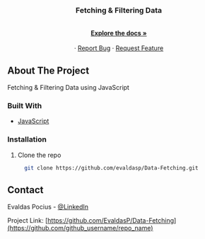 <!-- PROJECT LOGO -->
<br />
<p align="center">

  <h3 align="center">Fetching & Filtering Data</h3>

  <p align="center">
    <br />
    <a href="https://github.com/EvaldasP/Data-Fetching"><strong>Explore the docs »</strong></a>
    <br />
    <br />
    ·
    <a href="https://github.com/EvaldasP/Data-Fetching">Report Bug</a>
    ·
    <a href="https://github.com/EvaldasP/Data-Fetching">Request Feature</a>
  </p>
</p>

<!-- ABOUT THE PROJECT -->

## About The Project

Fetching & Filtering Data using JavaScript

### Built With

- [JavaScript](https://www.javascript.com/)

### Installation

1.  Clone the repo

    ```sh
      git clone https://github.com/evaldasp/Data-Fetching.git
    ```

    <!-- USAGE EXAMPLES -->

<!-- CONTACT -->

## Contact

Evaldas Pocius - [@LinkedIn](https://www.linkedin.com/in/evaldaspocius/)

Project Link: [https://github.com/EvaldasP/Data-Fetching](https://github.com/github_username/repo_name)
